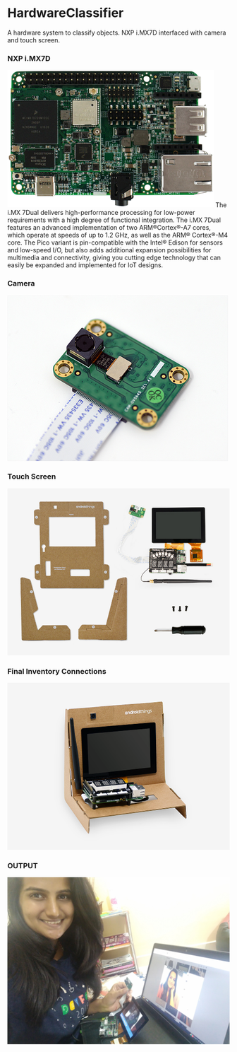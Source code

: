 # HardwareClassifier
A hardware system to classify objects. NXP i.MX7D interfaced with camera and touch screen.
<h3>NXP i.MX7D</h3>
<img src="images/nxp-pico7-board.png">
The i.MX 7Dual delivers high-performance processing for low-power requirements with a high degree of functional integration. The i.MX 7Dual features an advanced implementation of two ARM®Cortex®-A7 cores, which operate at speeds of up to 1.2 GHz, as well as the ARM® Cortex®-M4 core. The Pico variant is pin-compatible with the Intel® Edison for sensors and low-speed I/O, but also adds additional expansion possibilities for multimedia and connectivity, giving you cutting edge technology that can easily be expanded and implemented for IoT designs.
<h3>Camera</h3>
<img src="images/camera.jpg">
<h3>Touch Screen</h3>
<img src = "images/stand.jpg">
<h3>Final Inventory Connections</h3>
<img src="images/final_result.png">
<h3>OUTPUT</h3>
<img src="images/dikshita.jpg">
